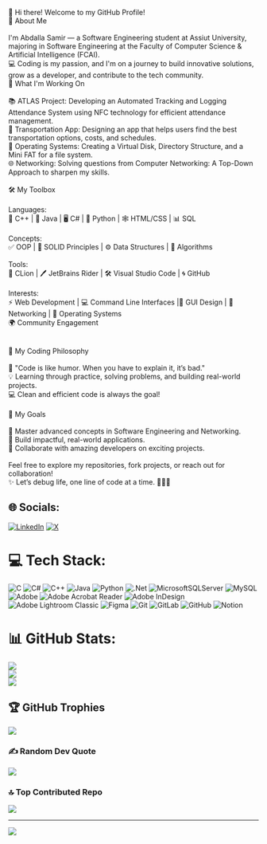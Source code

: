 
👋 Hi there! Welcome to my GitHub Profile!<br>🌟 About Me<br><br>I'm Abdalla Samir — a Software Engineering student at Assiut University, majoring in Software Engineering at the Faculty of Computer Science & Artificial Intelligence (FCAI).<br>💻 Coding is my passion, and I'm on a journey to build innovative solutions, grow as a developer, and contribute to the tech community.<br>🚀 What I'm Working On<br><br>    📚 ATLAS Project: Developing an Automated Tracking and Logging Attendance System using NFC technology for efficient attendance management.<br>    🚎 Transportation App: Designing an app that helps users find the best transportation options, costs, and schedules.<br>    💾 Operating Systems: Creating a Virtual Disk, Directory Structure, and a Mini FAT for a file system.<br>    🌐 Networking: Solving questions from Computer Networking: A Top-Down Approach to sharpen my skills.<br><br>🛠️ My Toolbox<br><br>Languages:<br>🚀 C++ | 🌟 Java | 🖥️ C# | 🐍 Python | 🕸️ HTML/CSS | 📊 SQL<br><br>Concepts:<br>✅ OOP | 🧠 SOLID Principles | ⚙️ Data Structures | 🧩 Algorithms<br><br>Tools:<br>🔧 CLion | 🖊️ JetBrains Rider | 🛠️ Visual Studio Code | 🌀 GitHub<br><br>Interests:<br>⚡ Web Development | 💻 Command Line Interfaces |🎨 GUI Design |  📡 Networking | 🔐 Operating Systems<br>🌍 Community Engagement<br><br><br>🧠 My Coding Philosophy<br><br>    📖 "Code is like humor. When you have to explain it, it’s bad."<br>    💡 Learning through practice, solving problems, and building real-world projects.<br>    💻 Clean and efficient code is always the goal!<br><br>🎯 My Goals<br><br>    🌟 Master advanced concepts in Software Engineering and Networking.<br>    🔧 Build impactful, real-world applications.<br>    🤝 Collaborate with amazing developers on exciting projects.<br><br>Feel free to explore my repositories, fork projects, or reach out for collaboration!<br>✨ Let’s debug life, one line of code at a time. 🧑‍💻🔥


## 🌐 Socials:
[![LinkedIn](https://img.shields.io/badge/LinkedIn-%230077B5.svg?logo=linkedin&logoColor=white)](https://linkedin.com/in/www.linkedin.com/in/abdalla-mahmoud-9264242b6) [![X](https://img.shields.io/badge/X-black.svg?logo=X&logoColor=white)](https://x.com/abdallasamir04) 

# 💻 Tech Stack:
![C](https://img.shields.io/badge/c-%2300599C.svg?style=for-the-badge&logo=c&logoColor=white) ![C#](https://img.shields.io/badge/c%23-%23239120.svg?style=for-the-badge&logo=csharp&logoColor=white) ![C++](https://img.shields.io/badge/c++-%2300599C.svg?style=for-the-badge&logo=c%2B%2B&logoColor=white) ![Java](https://img.shields.io/badge/java-%23ED8B00.svg?style=for-the-badge&logo=openjdk&logoColor=white) ![Python](https://img.shields.io/badge/python-3670A0?style=for-the-badge&logo=python&logoColor=ffdd54) ![.Net](https://img.shields.io/badge/.NET-5C2D91?style=for-the-badge&logo=.net&logoColor=white) ![MicrosoftSQLServer](https://img.shields.io/badge/Microsoft%20SQL%20Server-CC2927?style=for-the-badge&logo=microsoft%20sql%20server&logoColor=white) ![MySQL](https://img.shields.io/badge/mysql-4479A1.svg?style=for-the-badge&logo=mysql&logoColor=white) ![Adobe](https://img.shields.io/badge/adobe-%23FF0000.svg?style=for-the-badge&logo=adobe&logoColor=white) ![Adobe Acrobat Reader](https://img.shields.io/badge/Adobe%20Acrobat%20Reader-EC1C24.svg?style=for-the-badge&logo=Adobe%20Acrobat%20Reader&logoColor=white) ![Adobe InDesign](https://img.shields.io/badge/Adobe%20InDesign-49021F?style=for-the-badge&logo=adobeindesign&logoColor=FF3366) ![Adobe Lightroom Classic](https://img.shields.io/badge/Adobe%20Lightroom%20Classic-31A8FF.svg?style=for-the-badge&logo=Adobe%20Lightroom%20Classic&logoColor=white) ![Figma](https://img.shields.io/badge/figma-%23F24E1E.svg?style=for-the-badge&logo=figma&logoColor=white) ![Git](https://img.shields.io/badge/git-%23F05033.svg?style=for-the-badge&logo=git&logoColor=white) ![GitLab](https://img.shields.io/badge/gitlab-%23181717.svg?style=for-the-badge&logo=gitlab&logoColor=white) ![GitHub](https://img.shields.io/badge/github-%23121011.svg?style=for-the-badge&logo=github&logoColor=white) ![Notion](https://img.shields.io/badge/Notion-%23000000.svg?style=for-the-badge&logo=notion&logoColor=white)
# 📊 GitHub Stats:
![](https://github-readme-stats.vercel.app/api?username=abdallasamir04&theme=dark&hide_border=false&include_all_commits=false&count_private=false)<br/>
![](https://github-readme-streak-stats.herokuapp.com/?user=abdallasamir04&theme=dark&hide_border=false)<br/>
![](https://github-readme-stats.vercel.app/api/top-langs/?username=abdallasamir04&theme=dark&hide_border=false&include_all_commits=false&count_private=false&layout=compact)

## 🏆 GitHub Trophies
![](https://github-profile-trophy.vercel.app/?username=abdallasamir04&theme=radical&no-frame=false&no-bg=true&margin-w=4)

### ✍️ Random Dev Quote
![](https://quotes-github-readme.vercel.app/api?type=horizontal&theme=radical)

### 🔝 Top Contributed Repo
![](https://github-contributor-stats.vercel.app/api?username=abdallasamir04&limit=5&theme=dark&combine_all_yearly_contributions=true)

---
[![](https://visitcount.itsvg.in/api?id=abdallasamir04&icon=0&color=0)](https://visitcount.itsvg.in)

<!-- Proudly created with GPRM ( https://gprm.itsvg.in ) -->
